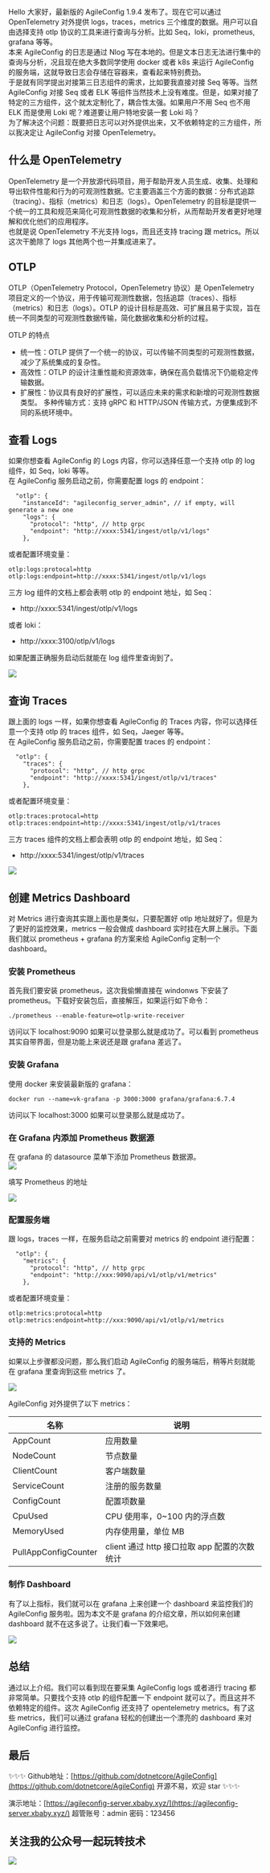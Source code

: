 Hello 大家好，最新版的 AgileConfig 1.9.4 发布了。现在它可以通过 OpenTelemetry 对外提供 logs，traces，metrics 三个维度的数据。用户可以自由选择支持 otlp 协议的工具来进行查询与分析。比如 Seq，loki，prometheus, grafana 等等。    
本来 AgileConfig 的日志是通过 Nlog 写在本地的。但是文本日志无法进行集中的查询与分析，况且现在绝大多数同学使用 docker 或者 k8s 来运行 AgileConfig 的服务端，这就导致日志会存储在容器来，查看起来特别费劲。   
于是就有同学提出对接第三日志组件的需求，比如要我直接对接 Seq 等等。当然 AgileConfig 对接 Seq 或者 ELK 等组件当然技术上没有难度。但是，如果对接了特定的三方组件，这个就太定制化了，耦合性太强。如果用户不用 Seq 也不用 ELK 而是使用 Loki 呢？难道要让用户特地安装一套 Loki 吗？    
为了解决这个问题：既要把日志可以对外提供出来，又不依赖特定的三方组件，所以我决定让 AgileConfig 对接 OpenTelemetry。    
## 什么是 OpenTelemetry
OpenTelemetry 是一个开放源代码项目，用于帮助开发人员生成、收集、处理和导出软件性能和行为的可观测性数据。它主要涵盖三个方面的数据：分布式追踪（tracing）、指标（metrics）和日志（logs）。OpenTelemetry 的目标是提供一个统一的工具和规范来简化可观测性数据的收集和分析，从而帮助开发者更好地理解和优化他们的应用程序。   
也就是说 OpenTelemetry 不光支持 logs，而且还支持 tracing 跟 metrics。所以这次干脆除了 logs 其他两个也一并集成进来了。
## OTLP
OTLP（OpenTelemetry Protocol，OpenTelemetry 协议）是 OpenTelemetry 项目定义的一个协议，用于传输可观测性数据，包括追踪（traces）、指标（metrics）和日志（logs）。OTLP 的设计目标是高效、可扩展且易于实现，旨在统一不同类型的可观测性数据传输，简化数据收集和分析的过程。

OTLP 的特点
- 统一性：OTLP 提供了一个统一的协议，可以传输不同类型的可观测性数据，减少了系统集成的复杂性。
- 高效性：OTLP 的设计注重性能和资源效率，确保在高负载情况下仍能稳定传输数据。
- 扩展性：协议具有良好的扩展性，可以适应未来的需求和新增的可观测性数据类型。
多种传输方式：支持 gRPC 和 HTTP/JSON 传输方式，方便集成到不同的系统环境中。


## 查看 Logs
如果你想查看 AgileConfig 的 Logs 内容，你可以选择任意一个支持 otlp 的 log 组件，如 Seq，loki 等等。    
在 AgileConfig 服务启动之前，你需要配置 logs 的 endpoint：
```
  "otlp": {
    "instanceId": "agileconfig_server_admin", // if empty, will generate a new one
    "logs": {
      "protocol": "http", // http grpc
      "endpoint": "http://xxxx:5341/ingest/otlp/v1/logs"
    },
```
或者配置环境变量：
```
otlp:logs:protocal=http
otlp:logs:endpoint=http://xxxx:5341/ingest/otlp/v1/logs
```
三方 log 组件的文档上都会表明 otlp 的 endpoint 地址，如 Seq：
- http://xxxx:5341/ingest/otlp/v1/logs

或者 loki：
- http://xxxx:3100/otlp/v1/logs

如果配置正确服务启动后就能在 log 组件里查询到了。   

![](https://static.xbaby.xyz/%E5%BE%AE%E4%BF%A1%E6%88%AA%E5%9B%BE_20240513022608.png)

## 查询 Traces
跟上面的 logs 一样，如果你想查看 AgileConfig 的 Traces 内容，你可以选择任意一个支持 otlp 的 traces 组件，如 Seq，Jaeger 等等。    
在 AgileConfig 服务启动之前，你需要配置 traces 的 endpoint：
```
  "otlp": {
    "traces": {
      "protocol": "http", // http grpc
      "endpoint": "http://xxxx:5341/ingest/otlp/v1/traces"
    },
```
或者配置环境变量：
```
otlp:traces:protocal=http
otlp:traces:endpoint=http://xxxx:5341/ingest/otlp/v1/traces
```
三方 traces 组件的文档上都会表明 otlp 的 endpoint 地址，如 Seq：
- http://xxxx:5341/ingest/otlp/v1/traces

![](https://static.xbaby.xyz/%E5%BE%AE%E4%BF%A1%E6%88%AA%E5%9B%BE_20240519232717.png)  

## 创建 Metrics Dashboard
对 Metrics 进行查询其实跟上面也是类似，只要配置好 otlp 地址就好了。但是为了更好的监控效果，metrics 一般会做成 dashboard 实时挂在大屏上展示。下面我们就以 prometheus + grafana 的方案来给 AgileConfig 定制一个 dashboard。

### 安装 Prometheus

首先我们要安装 prometheus，这次我偷懒直接在 windonws 下安装了 prometheus。下载好安装包后，直接解压，如果运行如下命令：
```
./prometheus --enable-feature=otlp-write-receiver
```
访问以下 localhost:9090 如果可以登录那么就是成功了。可以看到 prometheus 其实自带界面，但是功能上来说还是跟 grafana 差远了。
### 安装 Grafana
使用 docker 来安装最新版的 grafana：
```
docker run --name=vk-grafana -p 3000:3000 grafana/grafana:6.7.4
```
访问以下 localhost:3000 如果可以登录那么就是成功了。

### 在 Grafana 内添加 Prometheus 数据源
在 grafana 的 datasource 菜单下添加 Prometheus 数据源。    
![](https://static.xbaby.xyz/%E5%BE%AE%E4%BF%A1%E6%88%AA%E5%9B%BE_20240603013747.png)   

填写 Prometheus 的地址    

![](https://static.xbaby.xyz/%E5%BE%AE%E4%BF%A1%E6%88%AA%E5%9B%BE_20240603013509.png)

### 配置服务端
跟 logs，traces 一样，在服务启动之前需要对 metrics 的 endpoint 进行配置：
```
  "otlp": {
    "metrics": {
      "protocol": "http", // http grpc
      "endpoint": "http://xxx:9090/api/v1/otlp/v1/metrics"
    },
```
或者配置环境变量：
```
otlp:metrics:protocal=http
otlp:metrics:endpoint=http://xxx:9090/api/v1/otlp/v1/metrics
```

### 支持的 Metrics
如果以上步骤都没问题，那么我们启动 AgileConfig 的服务端后，稍等片刻就能在 grafana 里查询到这些 metrics 了。   

![](https://static.xbaby.xyz/%E5%BE%AE%E4%BF%A1%E6%88%AA%E5%9B%BE_20240603013747.png)    

AgileConfig 对外提供了以下 metrics：

|  名称   | 说明  |
|  ----  | ----  |
| AppCount  | 应用数量 |
| NodeCount  | 节点数量 |
| ClientCount | 客户端数量 | 
| ServiceCount | 注册的服务数量 | 
| ConfigCount | 配置项数量 | 
| CpuUsed | CPU 使用率，0~100 内的浮点数 | 
| MemoryUsed | 内存使用量，单位 MB | 
| PullAppConfigCounter | client 通过 http 接口拉取 app 配置的次数统计 | 

### 制作 Dashboard
有了以上指标，我们就可以在 grafana 上来创建一个 dashboard 来监控我们的 AgileConfig 服务啦。因为本文不是 grafana 的介绍文章，所以如何来创建 dashboard 就不在这多说了。让我们看一下效果吧。   

![](https://static.xbaby.xyz/%E5%BE%AE%E4%BF%A1%E5%9B%BE%E7%89%87_20240603015018.png)


## 总结
通过以上介绍。我们可以看到现在要采集 AgileConfig logs 或者进行 tracing 都非常简单。只要找个支持 otlp 的组件配置一下 endpoint 就可以了。而且这并不依赖特定的组件。这次 AgileConfig 还支持了 opentelemetry metrics。有了这些 metrics，我们可以通过 grafana 轻松的创建出一个漂亮的 dashboard 来对 AgileConfig 进行监控。   

## 最后
✨✨✨ Github地址：[https://github.com/dotnetcore/AgileConfig](https://github.com/dotnetcore/AgileConfig)  开源不易，欢迎 star ✨✨✨   

演示地址：[https://agileconfig-server.xbaby.xyz/](https://agileconfig-server.xbaby.xyz/)  超管账号：admin 密码：123456  

## 关注我的公众号一起玩转技术   

![](https://static.xbaby.xyz/qrcode.jpg)